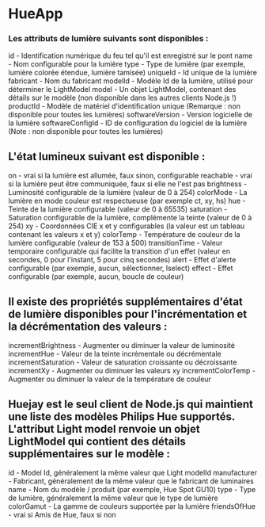 # HueApp
### Les attributs de lumière suivants sont disponibles :

id - Identification numérique du feu tel qu'il est enregistré sur le pont
name - Nom configurable pour la lumière
type - Type de lumière (par exemple, lumière colorée étendue, lumière tamisée)
uniqueId - Id unique de la lumière
fabricant - Nom du fabricant
modelId - Modèle Id de la lumière, utilisé pour déterminer le LightModel
model - Un objet LightModel, contenant des détails sur le modèle (non disponible dans les autres clients Node.js !)
productId - Modèle de matériel d'identification unique (Remarque : non disponible pour toutes les lumières)
softwareVersion - Version logicielle de la lumière
softwareConfigId - ID de configuration du logiciel de la lumière (Note : non disponible pour toutes les lumières)

## L'état lumineux suivant est disponible :

on - vrai si la lumière est allumée, faux sinon, configurable
reachable  - vrai si la lumière peut être communiquée, faux si elle ne l'est pas
brightness  - Luminosité configurable de la lumière (valeur de 0 à 254)
colorMode - La lumière en mode couleur est respectueuse (par exemple ct, xy, hs)
hue  - Teinte de la lumière configurable (valeur de 0 à 65535)
saturation - Saturation configurable de la lumière, complémente la teinte (valeur de 0 à 254)
xy - Coordonnées CIE x et y configurables (la valeur est un tableau contenant les valeurs x et y)
colorTemp - Température de couleur de la lumière configurable (valeur de 153 à 500)
transitionTime - Valeur temporaire configurable qui facilite la transition d'un effet (valeur en secondes, 0 pour l'instant, 5 pour cinq secondes)
alert - Effet d'alerte configurable (par exemple, aucun, sélectionner, lselect)
effect - Effet configurable (par exemple, aucun, boucle de couleur)

## Il existe des propriétés supplémentaires d'état de lumière disponibles pour l'incrémentation et la décrémentation des valeurs :

incrementBrightness - Augmenter ou diminuer la valeur de luminosité
incrementHue - Valeur de la teinte incrémentale ou décrémentale
incrementSaturation - Valeur de saturation croissante ou décroissante
incrementXy - Augmenter ou diminuer les valeurs xy
incrementColorTemp - Augmenter ou diminuer la valeur de la température de couleur

## Huejay est le seul client de Node.js qui maintient une liste des modèles Philips Hue supportés. L'attribut Light model renvoie un objet LightModel qui contient des détails supplémentaires sur le modèle :

id - Model Id, généralement la même valeur que Light modelId
manufacturer  - Fabricant, généralement de la même valeur que le fabricant de luminaires
name - Nom du modèle / produit (par exemple, Hue Spot GU10)
type - Type de lumière, généralement la même valeur que le type de lumière
colorGamut - La gamme de couleurs supportée par la lumière
friendsOfHue - vrai si Amis de Hue, faux si non